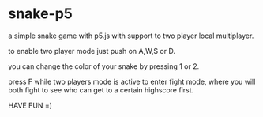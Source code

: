 # snake-p5
a simple snake game with p5.js with support to two player local multiplayer.  

to enable two player mode just push on A,W,S or D.

you can change the color of your snake by pressing 1 or 2.

press F while two players mode is active to enter fight mode, where you will both fight to 
see who can get to a certain highscore first.

HAVE FUN =)
